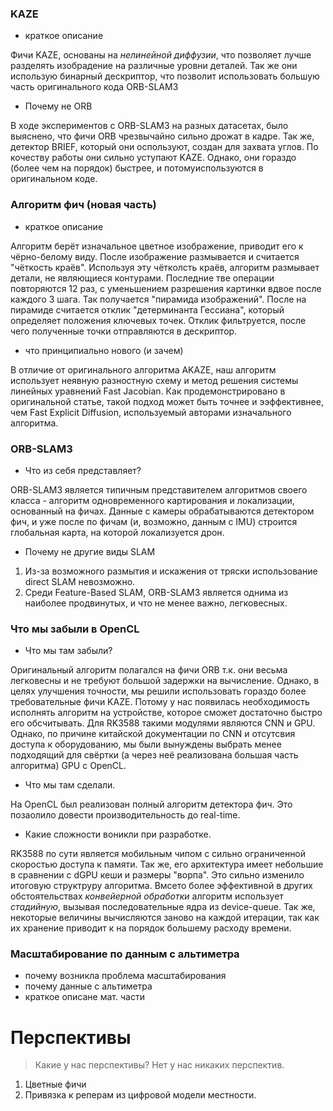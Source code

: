 ### KAZE
- краткое описание

Фичи KAZE, основаны на _нелинейной диффузии_, что позволяет лучше разделять изобрадение на различные уровни деталей.
Так же они использую бинарный дескриптор, что позволит использовать большую часть оригинального кода ORB-SLAM3
- Почему не ORB

В ходе экспериментов с ORB-SLAM3 на разных датасетах, было выяснено, что фичи ORB чрезвычайно сильно дрожат в кадре. Так же, детектор BRIEF, который они оспользуют, создан для захвата углов.
По кочеству работы они сильно уступают KAZE. Однако, они гораздо (более чем на порядок) быстрее, и потомуиспользуются в оригинальном коде.

### Алгоритм фич (новая часть)
- краткое описание

Алгоритм берёт изначальное цветное изображение, приводит его к чёрно-белому виду.
После изображение размывается и считается "чёткость краёв".
Используя эту чётколсть краёв, алгоритм размывает детали, не являющиеся контурами.
Последние тве операции повторяются 12 раз, с уменьшением разрешения картинки вдвое после каждого 3 шага. Так получается "пирамида изображений". После на пирамиде считается отклик "детерминанта Гессиана", который определяет положения ключевых точек. Отклик фильтруется, после чего полученные точки отправляются в дескриптор.
- что принципиально нового (и зачем)

В отличие от оригинального алгоритма AKAZE, наш алгоритм использует неявную разностную схему и метод решения системы линейных уравнений Fast Jacobian. Как продемонстрировано в оригинальной статье, такой подход может быть точнее и ээффективнее, чем Fast Explicit Diffusion, используемый авторами изначального алгоритма.

### ORB-SLAM3
- Что из себя представляет?

ORB-SLAM3 является типичным представителем алгоритмов своего класса - алгоритм одновременного картирования и локализации, основанный на фичах.
Данные с камеры обрабатываются детектором фич, и уже после по фичам (и, возможно, данным с IMU) строится глобальная карта, на которой локализуется дрон.

- Почему не другие виды SLAM

1. Из-за возможного размытия и искажения от тряски использование direct SLAM невозможно.
2. Среди Feature-Based SLAM, ORB-SLAM3 является однима из наиболее продвинутых, и что не менее важно, легковесных.

### Что мы забыли в OpenCL
- Что мы там забыли?

Оригинальный алгоритм полагался на фичи ORB т.к. они весьма легковесны и не требуют большой задержки на вычисление. 
Однако, в целях улучшения точности, мы решили использовать гораздо более требовательные фичи KAZE. Потому у нас появилась необходимость исполнять алгоритм на устройстве, которое сможет достаточно быстро его обсчитывать.
Для RK3588 такими модулями являются CNN и GPU. Однако, по причине китайской документации по CNN и отсутсвия доступа к оборудованию, мы были вынуждены выбрать менее подходящий для свёртки (а через неё реализована большая часть алгоритма) GPU с OpenCL.

- Что мы там сделали.

На OpenCL был реализован полный алгоритм детектора фич. Это позаолило довести производительность до real-time.

- Какие сложности воникли при разработке.

RK3588 по сути является мобильным чипом с сильно ограниченной скоростью доступа к памяти. Так же, его архитектура имеет небольшие в сравнении с dGPU кеши и размеры "ворпа". Это сильно изменило итоговую структруру алгоритма. Вмсето более эффективной в других обстоятельствах _конвейерной обработки_ алгоритм использует _стадийную_, вызывая последовательные ядра из device-queue. Так же, некоторые величины вычисляются заново на каждой итерации, так как их хранение приводит к на порядок большему расходу времени.

### Масштабирование по данным с альтиметра
- почему возникла проблема масштабирования
- почему данные с альтиметра
- краткое описане мат. части

# Перспективы
> Какие у нас перспективы? Нет у нас никаких перспектив.

1. Цветные фичи
2. Привязка к реперам из цифровой модели местности.